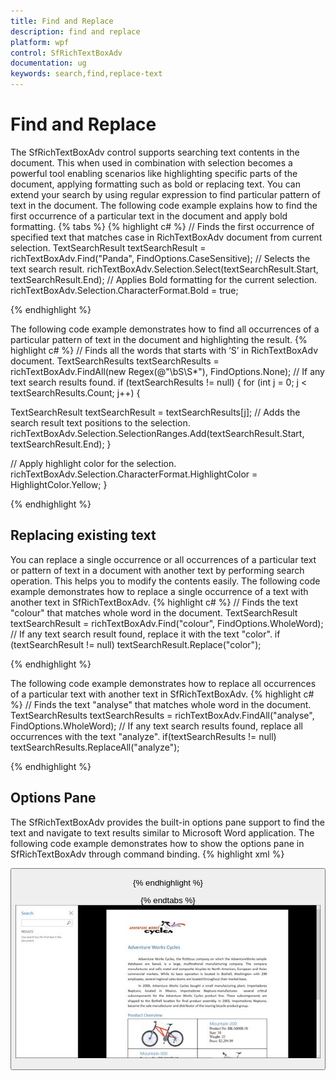 ```yaml
---
title: Find and Replace
description: find and replace
platform: wpf
control: SfRichTextBoxAdv
documentation: ug
keywords: search,find,replace-text
---
```

# Find and Replace

The SfRichTextBoxAdv control supports searching text contents in the document. This when used in combination with selection becomes a powerful tool enabling scenarios like highlighting specific parts of the document, applying formatting such as bold or replacing text. You can extend your search by using regular expression to find particular pattern of text in the document. 
The following code example explains how to find the first occurrence of a particular text in the document and apply bold formatting.
{% tabs %}
{% highlight c# %}
// Finds the first occurrence of specified text that matches case in RichTextBoxAdv document from current selection.
TextSearchResult textSearchResult = richTextBoxAdv.Find("Panda", FindOptions.CaseSensitive);
// Selects the text search result.
richTextBoxAdv.Selection.Select(textSearchResult.Start, textSearchResult.End);
// Applies Bold formatting for the current selection.
richTextBoxAdv.Selection.CharacterFormat.Bold = true;


{% endhighlight %}

The following code example demonstrates how to find all occurrences of a particular pattern of text in the document and highlighting the result.
{% highlight c# %}
// Finds all the words that starts with ‘S’ in RichTextBoxAdv document.
TextSearchResults textSearchResults = richTextBoxAdv.FindAll(new Regex(@"\bS\S*"), FindOptions.None);
// If any text search results found.
if (textSearchResults != null)
{
for (int j = 0; j < textSearchResults.Count; j++)
{

TextSearchResult textSearchResult = textSearchResults[j];
// Adds the search result text positions to the selection.
richTextBoxAdv.Selection.SelectionRanges.Add(textSearchResult.Start, textSearchResult.End);
}

// Apply highlight color for the selection.
richTextBoxAdv.Selection.CharacterFormat.HighlightColor = HighlightColor.Yellow;
}


{% endhighlight %}

## Replacing existing text

You can replace a single occurrence or all occurrences of a particular text or pattern of text in a document with another text by performing search operation. This helps you to modify the contents easily.
The following code example demonstrates how to replace a single occurrence of a text with another text in SfRichTextBoxAdv.
{% highlight c# %}
// Finds the text "colour" that matches whole word in the document.
TextSearchResult textSearchResult = richTextBoxAdv.Find("colour", FindOptions.WholeWord);
// If any text search result found, replace it with the text "color".
if (textSearchResult != null)
textSearchResult.Replace("color");


{% endhighlight %}

The following code example demonstrates how to replace all occurrences of a particular text with another text in SfRichTextBoxAdv.
{% highlight c# %}
// Finds the text "analyse" that matches whole word in the document.
TextSearchResults textSearchResults = richTextBoxAdv.FindAll("analyse", FindOptions.WholeWord);
// If any text search results found, replace all occurrences with the text "analyze".
if(textSearchResults != null)
textSearchResults.ReplaceAll("analyze");


{% endhighlight %}

## Options Pane

The SfRichTextBoxAdv provides the built-in options pane support to find the text and navigate to text results similar to Microsoft Word application.
The following code example demonstrates how to show the options pane in SfRichTextBoxAdv through command binding.
{% highlight xml %}
<!-- Binding Button to UI Command that shows the options pane  -->
<Button Content="Show Options Pane" Command="RichTextBoxAdv:SfRichTextBoxAdv.ShowOptionsPaneCommand" CommandTarget="{Binding ElementName=richTextBoxAdv}" />


{% endhighlight %}

{% endtabs %}
![](Find-and-Replace_images/Find-and-Replace_img1.jpeg)

